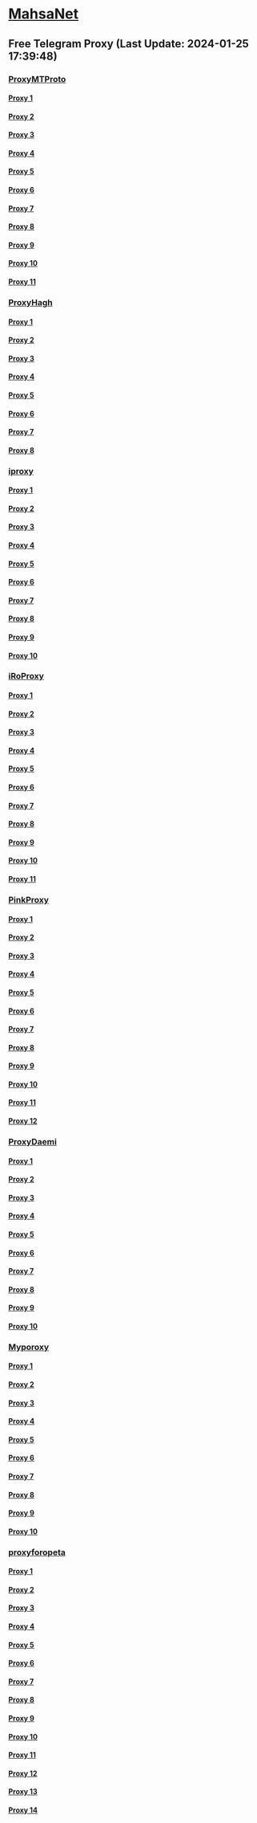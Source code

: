 
# [MahsaNet](https://t.me/mahsa_net)
## Free Telegram Proxy (Last Update: 2024-01-25 17:39:48)
### [ProxyMTProto](https://t.me/ProxyMTProto)
#### [Proxy 1](tg://proxy?server=49.13.201.15&port=7443&secret=AAAAAAAAAAAAAAAAAAAAABQ%3D)
#### [Proxy 2](tg://proxy?server=49.13.201.33&port=7443&secret=AAAAAAAAAAAAAAAAAAAAABQ%3D)
#### [Proxy 3](tg://proxy?server=95.217.142.235&port=7443&secret=FgMBAgABAAH8AwOG4kw63Q%3D%3D)
#### [Proxy 4](tg://proxy?server=49.13.127.121&port=7543&secret=FgMBAgABAAH8AwOG4kw63Q%3D%3D)
#### [Proxy 5](tg://proxy?server=49.13.201.40&port=7443&secret=AAAAAAAAAAAAAAAAAAAAABQ%3D)
#### [Proxy 6](tg://proxy?server=49.13.129.51&port=7543&secret=FgMBAgABAAH8AwOG4kw63Q%3D%3D)
#### [Proxy 7](tg://proxy?server=49.13.144.7&port=7443&secret=AAAAAAAAAAAAAAAAAAAAABQ%3D)
#### [Proxy 8](tg://proxy?server=49.13.201.69&port=7443&secret=AAAAAAAAAAAAAAAAAAAAABQ%3D)
#### [Proxy 9](tg://proxy?server=49.13.201.51&port=7443&secret=AAAAAAAAAAAAAAAAAAAAABQ%3D)
#### [Proxy 10](tg://proxy?server=49.13.129.193&port=443&secret=FgMBAgABAAH8AwOG4kw63Q==)
#### [Proxy 11](tg://proxy?server=49.12.209.100&port=443&secret=FgMBAgABAAH8AwOG4kw63Q==)
### [ProxyHagh](https://t.me/ProxyHagh)
#### [Proxy 1](tg://proxy?server=95.217.142.237&port=8443&secret=ee1603010200010001fc030386e24c3add676f64616464792e636f6d)
#### [Proxy 2](tg://proxy?server=95.217.143.71&port=8443&secret=FgMBAgABAAH8AwOG4kw63Q%3D%3D)
#### [Proxy 3](tg://proxy?server=95.217.142.237&port=8443&secret=ee1603010200010001fc030386e24c3add676f64616464792e636f6d)
#### [Proxy 4](tg://proxy?server=95.217.143.71&port=8443&secret=FgMBAgABAAH8AwOG4kw63Q%3D%3D)
#### [Proxy 5](tg://proxy?server=95.217.143.71&port=8443&secret=FgMBAgABAAH8AwOG4kw63Q%3D%3D)
#### [Proxy 6](tg://proxy?server=95.217.142.237&port=8443&secret=ee1603010200010001fc030386e24c3add676f64616464792e636f6d)
#### [Proxy 7](tg://proxy?server=95.217.143.71&port=8443&secret=FgMBAgABAAH8AwOG4kw63Q%3D%3D)
#### [Proxy 8](tg://proxy?server=95.217.142.237&port=8443&secret=ee1603010200010001fc030386e24c3add676f64616464792e636f6d)
### [iproxy](https://t.me/iproxy)
#### [Proxy 1](tg://proxy?server=148.251.29.121&port=8085&secret=FgMBAgABAAH8AwOG4kw63Q==)
#### [Proxy 2](tg://proxy?server=148.251.29.121&port=8085&secret=FgMBAgABAAH8AwOG4kw63Q==)
#### [Proxy 3](tg://proxy?server=148.251.243.18&port=8085&secret=FgMBAgABAAH8AwOG4kw63Q==)
#### [Proxy 4](tg://proxy?server=148.251.224.180&port=8085&secret=FgMBAgABAAH8AwOG4kw63Q==)
#### [Proxy 5](tg://proxy?server=185.222.28.214&port=8085&secret=FgMBAgABAAH8AwOG4kw63Q==)
#### [Proxy 6](tg://proxy?server=148.251.243.18&port=8085&secret=FgMBAgABAAH8AwOG4kw63Q==)
#### [Proxy 7](tg://proxy?server=188.213.0.110&port=8085&secret=FgMBAgABAAH8AwOG4kw63Q==)
#### [Proxy 8](tg://proxy?server=148.251.243.22&port=8085&secret=FgMBAgABAAH8AwOG4kw63Q==)
#### [Proxy 9](tg://proxy?server=148.251.224.178&port=8085&secret=FgMBAgABAAH8AwOG4kw63Q==)
#### [Proxy 10](tg://proxy?server=195.201.236.101&port=6970&secret=FgMBAgABAAH8AwOG4kw63Q%3D%3D)
### [iRoProxy](https://t.me/iRoProxy)
#### [Proxy 1](tg://proxy?server=95.168.166.219&port=443&secret=FgMBAgABAAH8AwOG4kw63Q%3D%3D)
#### [Proxy 2](tg://proxy?server=144.76.237.3&port=6&secret=FgMBAgABAAH8AwOG4kw63Q==)
#### [Proxy 3](tg://proxy?server=94.130.204.27&port=6&secret=FgMBAgABAAH8AwOG4kw63Q==)
#### [Proxy 4](tg://proxy?server=89.149.200.98&port=10&secret=FgMBAgABAAH8AwOG4kw63Q%3D%3D)
#### [Proxy 5](tg://proxy?server=178.162.159.86&port=443&secret=FgMBAgABAAH8AwOG4kw63Q%3D%3D)
#### [Proxy 6](tg://proxy?server=212.32.225.75&port=443&secret=FgMBAgABAAH8AwOG4kw63Q%3D%3D)
#### [Proxy 7](tg://proxy?server=37.48.68.103&port=443&secret=FgMBAgABAAH8AwOG4kw63Q%3D%3D)
#### [Proxy 8](tg://proxy?server=37.48.116.200&port=443&secret=FgMBAgABAAH8AwOG4kw63Q%3D%3D)
#### [Proxy 9](tg://proxy?server=95.211.175.247&port=443&secret=FgMBAgABAAH8AwOG4kw63Q%3D%3D)
#### [Proxy 10](tg://proxy?server=5.79.84.201&port=443&secret=FgMBAgABAAH8AwOG4kw63Q%3D%3D)
#### [Proxy 11](tg://proxy?server=178.162.159.88&port=443&secret=FgMBAgABAAH8AwOG4kw63Q%3D%3D)
### [PinkProxy](https://t.me/PinkProxy)
#### [Proxy 1](tg://proxy?server=49.13.94.11&port=4045&secret=FgMBAgABAAH8AwOG4kw63Q==)
#### [Proxy 2](tg://proxy?server=49.13.75.122&port=4045&secret=FgMBAgABAAH8AwOG4kw63Q==)
#### [Proxy 3](tg://proxy?server=188.34.152.27&port=4045&secret=FgMBAgABAAH8AwOG4kw63Q==)
#### [Proxy 4](tg://proxy?server=167.235.234.36&port=4045&secret=FgMBAgABAAH8AwOG4kw63Q==)
#### [Proxy 5](tg://proxy?server=159.69.51.238&port=4045&secret=FgMBAgABAAH8AwOG4kw63Q==)
#### [Proxy 6](tg://proxy?server=162.55.163.60&port=4045&secret=FgMBAgABAAH8AwOG4kw63Q==)
#### [Proxy 7](tg://proxy?server=159.69.51.238&port=4045&secret=FgMBAgABAAH8AwOG4kw63Q==)
#### [Proxy 8](tg://proxy?server=49.12.35.44&port=4045&secret=FgMBAgABAAH8AwOG4kw63Q==)
#### [Proxy 9](tg://proxy?server=49.13.116.194&port=4045&secret=FgMBAgABAAH8AwOG4kw63Q==)
#### [Proxy 10](tg://proxy?server=159.69.55.182&port=4045&secret=FgMBAgABAAH8AwOG4kw63Q==)
#### [Proxy 11](tg://proxy?server=88.99.124.131&port=4045&secret=FgMBAgABAAH8AwOG4kw63Q==)
#### [Proxy 12](tg://proxy?server=159.69.51.238&port=4045&secret=FgMBAgABAAH8AwOG4kw63Q==)
### [ProxyDaemi](https://t.me/ProxyDaemi)
#### [Proxy 1](tg://proxy?server=148.251.29.121&port=8085&secret=FgMBAgABAAH8AwOG4kw63Q==)
#### [Proxy 2](tg://proxy?server=185.222.28.180&port=8085&secret=FgMBAgABAAH8AwOG4kw63Q==)
#### [Proxy 3](tg://proxy?server=148.251.224.180&port=8085&secret=FgMBAgABAAH8AwOG4kw63Q==)
#### [Proxy 4](tg://proxy?server=128.140.101.64&port=8085&secret=FgMBAgABAAH8AwOG4kw63Q%3D%3D)
#### [Proxy 5](tg://proxy?server=95.216.249.137&port=8443&secret=FgMBAgABAAH8AwOG4kw63Q%3D%3D)
#### [Proxy 6](tg://proxy?server=144.76.144.235&port=2024&secret=FgMBAgABAAH8AwOG4kw63Q%3D%3D)
#### [Proxy 7](tg://proxy?server=5.75.233.48&port=7443&secret=FgMBAgABAAH8AwOG4kw63Q%3D%3D)
#### [Proxy 8](tg://proxy?server=148.251.243.22&port=8085&secret=FgMBAgABAAH8AwOG4kw63Q==)
#### [Proxy 9](tg://proxy?server=148.251.224.178&port=8085&secret=FgMBAgABAAH8AwOG4kw63Q==)
#### [Proxy 10](tg://proxy?server=195.201.236.101&port=6970&secret=FgMBAgABAAH8AwOG4kw63Q%3D%3D)
### [Myporoxy](https://t.me/Myporoxy)
#### [Proxy 1](tg://proxy?server=49.12.111.1&port=4550&secret=FpABAiIBhwH8AwOG42xL3Q==)
#### [Proxy 2](tg://proxy?server=49.13.126.45&port=4550&secret=FpABAiIBhwH8AwOG42xL3Q==)
#### [Proxy 3](tg://proxy?server=49.13.5.222&port=8770&secret=FgMBAgABAAH8AwOG4kw63Q==)
#### [Proxy 4](tg://proxy?server=49.13.54.145&port=4550&secret=FpABAiIBhwH8AwOG42xL3Q==)
#### [Proxy 5](tg://proxy?server=49.13.50.169&port=4550&secret=FpABAiIBhwH8AwOG42xL3Q==)
#### [Proxy 6](tg://proxy?server=49.13.123.130&port=4550&secret=FpABAiIBhwH8AwOG42xL3Q==)
#### [Proxy 7](tg://proxy?server=49.13.126.174&port=4550&secret=FpABAiIBhwH8AwOG42xL3Q==)
#### [Proxy 8](tg://proxy?server=128.140.87.147&port=4550&secret=FpABAiIBhwH8AwOG42xL3Q==)
#### [Proxy 9](tg://proxy?server=128.140.93.201&port=8770&secret=FgMBAgABAAH8AwOG4kw63Q==)
#### [Proxy 10](tg://proxy?server=128.140.93.153&port=8770&secret=FgMBAgABAAH8AwOG4kw63Q==)
### [proxyforopeta](https://t.me/proxyforopeta)
#### [Proxy 1](tg://proxy?server=37.27.2.128&port=2024&secret=FgMBAgABAAH8AwOG4kw63Q%3D%3D)
#### [Proxy 2](tg://proxy?server=94.130.232.214&port=8580&secret=FgMBAgABAAH8AwOG4kw63Q==)
#### [Proxy 3](tg://proxy?server=95.216.249.139&port=8443&secret=FgMBAgABAAH8AwOG4kw63Q%3D%3D)
#### [Proxy 4](tg://proxy?server=49.13.130.3&port=2024&secret=FgMBAgABAAH8AwOG4kw63Q==)
#### [Proxy 5](tg://proxy?server=91.107.197.93&port=2024&secret=FgMBAgABAAH8AwOG4kw63Q==)
#### [Proxy 6](tg://proxy?server=109.234.39.58&port=8&secret=FgMBAgABAAH8AwOG4kw63QrZXRhYWJvbmxpbmUuY29ta2V0YWJvbmxpbmUuY29tYmF6YXIuaXJzbmFwLmlyAAAAAAAAAAAAAAAAAAAAAAAAAAAAAAAA)
#### [Proxy 7](tg://proxy?server=49.13.128.91&port=7443&secret=FgMBAgABAAH8AwOG4kw63Q%3D%3D)
#### [Proxy 8](tg://proxy?server=148.251.243.18&port=8085&secret=FgMBAgABAAH8AwOG4kw63Q==)
#### [Proxy 9](tg://proxy?server=148.251.29.124&port=8085&secret=FgMBAgABAAH8AwOG4kw63Q%3D%3D)
#### [Proxy 10](tg://proxy?server=188.40.244.162&port=8085&secret=FgMBAgABAAH8AwOG4kw63Q==)
#### [Proxy 11](tg://proxy?server=195.201.164.86&port=6&secret=FgMBAgABAAH8AwOG4kw63Q==)
#### [Proxy 12](tg://proxy?server=37.27.40.172&port=2024&secret=FgMBAgABAAH8AwOG4kw63Q%3D%3D)
#### [Proxy 13](tg://proxy?server=37.27.2.128&port=2024&secret=FgMBAgABAAH8AwOG4kw63Q%3D%3D)
#### [Proxy 14](tg://proxy?server=94.130.232.214&port=8580&secret=FgMBAgABAAH8AwOG4kw63Q==)

    